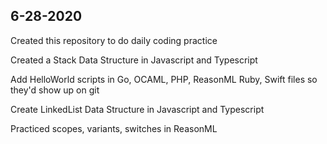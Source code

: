 ## 6-28-2020

Created this repository to do daily coding practice

Created a Stack Data Structure in Javascript and Typescript

Add HelloWorld scripts in Go, OCAML, PHP, ReasonML Ruby, Swift files so they'd show up on git

Create LinkedList Data Structure in Javascript and Typescript

Practiced scopes, variants, switches in ReasonML
